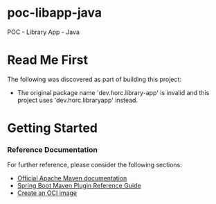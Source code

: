 # poc-libapp-java
POC - Library App - Java

# Read Me First
The following was discovered as part of building this project:

* The original package name 'dev.horc.library-app' is invalid and this project uses 'dev.horc.libraryapp' instead.

# Getting Started

### Reference Documentation
For further reference, please consider the following sections:

* [Official Apache Maven documentation](https://maven.apache.org/guides/index.html)
* [Spring Boot Maven Plugin Reference Guide](https://docs.spring.io/spring-boot/docs/3.2.3/maven-plugin/reference/html/)
* [Create an OCI image](https://docs.spring.io/spring-boot/docs/3.2.3/maven-plugin/reference/html/#build-image)

